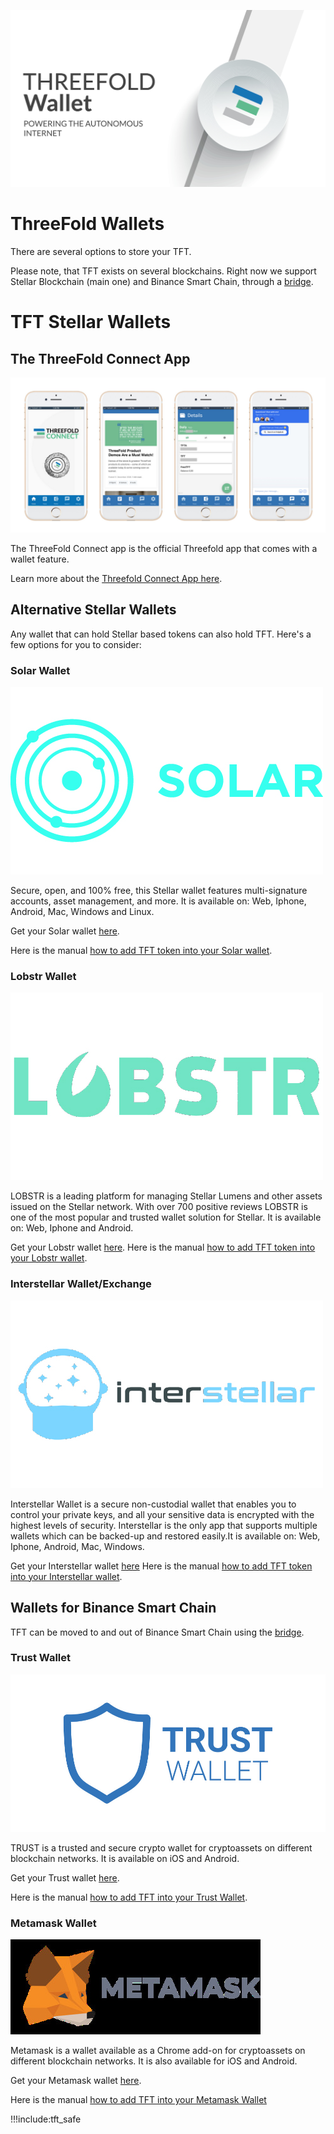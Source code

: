 
![](img/threefold_wallet_large_header.jpg)

<!-- ![](img/tftexplo.jpg) -->

# ThreeFold Wallets

There are several options to store your TFT. 

Please note, that TFT exists on several blockchains. 
Right now we support Stellar Blockchain (main one) and Binance Smart Chain, through a [bridge](tft_bsc_bridge).

# TFT Stellar Wallets

## The ThreeFold Connect App

![alt](img/threefold_connect_4screens.jpg)

The ThreeFold Connect app is the official Threefold app that comes with a wallet feature.

Learn more about the [Threefold Connect App here](threefold_connect).

## Alternative Stellar Wallets

Any wallet that can hold Stellar based tokens can also hold TFT. Here's a few options for you to consider:

### Solar Wallet

![alt](img/solar_wallet_logo.jpg ':size=300')

Secure, open, and 100% free, this Stellar wallet features multi-signature accounts, asset management, and more. It is available on: Web, Iphone, Android, Mac, Windows and Linux.

Get your Solar wallet [here](https://solarwallet.io/).

Here is the manual [how to add TFT token into your Solar wallet](solar_wallet).

### Lobstr Wallet

![alt](img/lobstr_wallet_logo.jpg ':size=300')

LOBSTR is a leading platform for managing Stellar Lumens and other assets issued on the Stellar network. With over 700 positive reviews LOBSTR is one of the most popular and trusted wallet solution for Stellar. It is available on: Web, Iphone and Android.

Get your Lobstr wallet [here](https://lobstr.co/).
Here is the manual [how to add TFT token into your Lobstr wallet](lobstr_wallet).

### Interstellar Wallet/Exchange

![alt](img/interstellar_wallet_logo.jpg ':size=300')

Interstellar Wallet is a secure non-custodial wallet that enables you to control your private keys, and all your sensitive data is encrypted with the highest levels of security. Interstellar is the only app that supports multiple wallets which can be backed-up and restored easily.It is available on: Web, Iphone, Android, Mac, Windows.

Get your Interstellar wallet [here](https://interstellar.exchange/)
Here is the manual [how to add TFT token into your Interstellar wallet](tft_interstellar).

## Wallets for Binance Smart Chain

TFT can be moved to and out of Binance Smart Chain using the [bridge](tft_bsc_bridge).

### Trust Wallet

![alt](img/trustwallet_logo.jpg ':size=300')

TRUST is a trusted and secure crypto wallet for cryptoassets on different blockchain networks. It is available on iOS and Android.

Get your Trust wallet [here](https://trustwallet.com/).

Here is the manual [how to add TFT into your Trust Wallet](tft_bsc_trustwallet).

### Metamask Wallet

![alt](img/metamask_logo.jpg ':size=300')

Metamask is a wallet available as a Chrome add-on for cryptoassets on different blockchain networks. It is also available for iOS and Android. 

Get your Metamask wallet [here](https://metamask.io/).

Here is the manual [how to add TFT into your Metamask Wallet](tft_bsc_metamask)

!!!include:tft_safe